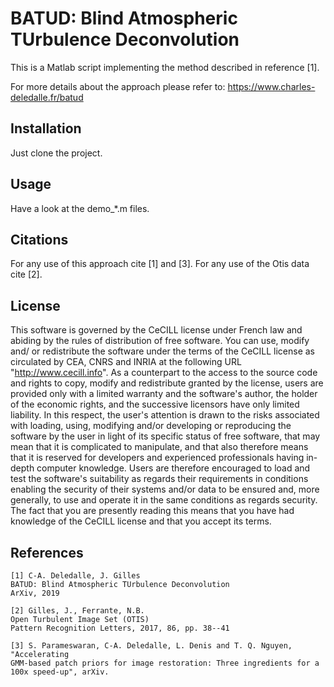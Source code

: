 # BATUD: Blind Atmospheric TUrbulence Deconvolution

This is a Matlab script implementing the method described in
reference [1].

For more details about the approach please refer to:
https://www.charles-deledalle.fr/batud

## Installation

Just clone the project.

## Usage

Have a look at the demo_*.m files.

## Citations

For any use of this approach cite [1] and [3].
For any use of the Otis data cite [2].

## License

This software is governed by the CeCILL license under French law and
abiding by the rules of distribution of free software. You can use,
modify and/ or redistribute the software under the terms of the CeCILL
license as circulated by CEA, CNRS and INRIA at the following URL
"http://www.cecill.info".
As a counterpart to the access to the source code and rights to copy,
modify and redistribute granted by the license, users are provided only
with a limited warranty and the software's author, the holder of the
economic rights, and the successive licensors have only limited
liability.
In this respect, the user's attention is drawn to the risks associated
with loading, using, modifying and/or developing or reproducing the
software by the user in light of its specific status of free software,
that may mean that it is complicated to manipulate, and that also
therefore means that it is reserved for developers and experienced
professionals having in-depth computer knowledge. Users are therefore
encouraged to load and test the software's suitability as regards their
requirements in conditions enabling the security of their systems and/or
data to be ensured and, more generally, to use and operate it in the
same conditions as regards security.
The fact that you are presently reading this means that you have had
knowledge of the CeCILL license and that you accept its terms.

## References

	[1] C-A. Deledalle, J. Gilles
    BATUD: Blind Atmospheric TUrbulence Deconvolution
    ArXiv, 2019

    [2] Gilles, J., Ferrante, N.B.
    Open Turbulent Image Set (OTIS)
    Pattern Recognition Letters, 2017, 86, pp. 38--41

	[3] S. Parameswaran, C-A. Deledalle, L. Denis and T. Q. Nguyen, "Accelerating
	GMM-based patch priors for image restoration: Three ingredients for a
	100x speed-up", arXiv.

